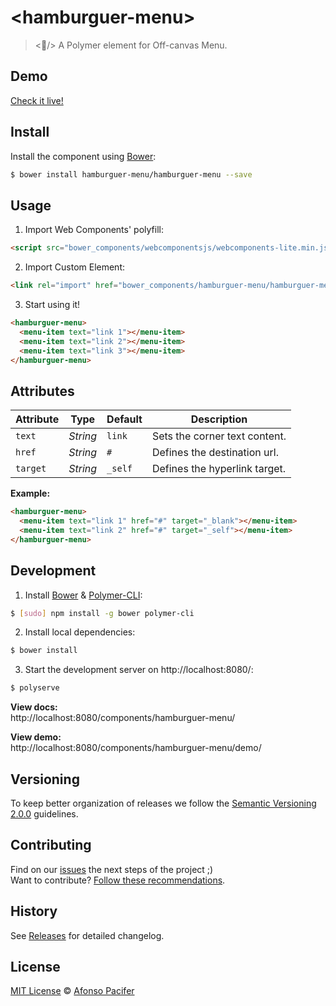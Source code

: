 # &lt;hamburguer-menu&gt;

> <🍔/> A Polymer element for Off-canvas Menu.


## Demo

[Check it live!](http://afonsopacifer.github.io/hamburguer-menu/)

## Install

Install the component using [Bower](http://bower.io/):

```sh
$ bower install hamburguer-menu/hamburguer-menu --save
```

## Usage

1. Import Web Components' polyfill:

```html
<script src="bower_components/webcomponentsjs/webcomponents-lite.min.js"></script>
```

2. Import Custom Element:

```html
<link rel="import" href="bower_components/hamburguer-menu/hamburguer-menu.html">
```

3. Start using it!

```html
<hamburguer-menu>
  <menu-item text="link 1"></menu-item>
  <menu-item text="link 2"></menu-item>
  <menu-item text="link 3"></menu-item>
</hamburguer-menu>
```

## Attributes

Attribute  | Type        | Default             | Description
---        | ---         | ---                 | ---
`text`   | *String*    | `link`    | Sets the corner text content.
`href` | *String*   | `#`             | Defines the destination url.
`target`     | *String*    | `_self`   | Defines the hyperlink target.

**Example:**

```html
<hamburguer-menu>
  <menu-item text="link 1" href="#" target="_blank"></menu-item>
  <menu-item text="link 2" href="#" target="_self"></menu-item>
</hamburguer-menu>
```

## Development

1. Install [Bower](http://bower.io/) & [Polymer-CLI](https://www.polymer-project.org/1.0/docs/tools/polymer-cli):

```sh
$ [sudo] npm install -g bower polymer-cli
```

2. Install local dependencies:

```sh
$ bower install
```

3. Start the development server on http://localhost:8080/:

```sh
$ polyserve
```

**View docs:**<br>
http://localhost:8080/components/hamburguer-menu/

**View demo:**<br>
http://localhost:8080/components/hamburguer-menu/demo/

## Versioning

To keep better organization of releases we follow the [Semantic Versioning 2.0.0](http://semver.org/) guidelines.

## Contributing
Find on our [issues](https://github.com/afonsopacifer/hamburguer-menu/issues/) the next steps of the project ;)
<br>
Want to contribute? [Follow these recommendations](https://github.com/afonsopacifer/hamburguer-menu/blob/master/CONTRIBUTING.md).

## History
See [Releases](https://github.com/afonsopacifer/hamburguer-menu/releases) for detailed changelog.

## License
[MIT License](https://github.com/afonsopacifer/hamburguer-menu/blob/master/LICENSE.md) © [Afonso Pacifer](http://afonsopacifer.com/)
